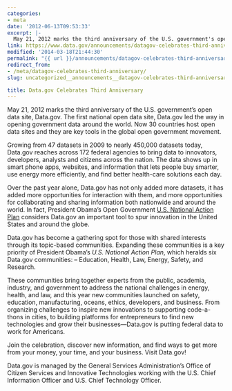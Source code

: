 ```yaml
---
categories:
- meta
date: '2012-06-13T09:53:33'
excerpt: |-
  May 21, 2012 marks the third anniversary of the U.S. government's open data site, Data.gov. The first national open data site, Data.gov led the way in opening government data around the world. Now 30 countries host open data sites and…
link: https://www.data.gov/announcements/datagov-celebrates-third-anniversary
modified: '2014-03-18T21:44:30'
permalink: "{{ url }}/announcements/datagov-celebrates-third-anniversary/"
redirect_from:
- /meta/datagov-celebrates-third-anniversary/
slug: uncategorized__announcements__datagov-celebrates-third-anniversary

title: Data.gov Celebrates Third Anniversary
---
```


May 21, 2012 marks the third anniversary of the U.S. government’s open data site, Data.gov. The first national open data site, Data.gov led the way in opening government data around the world. Now 30 countries host open data sites and they are key tools in the global open government movement.

Growing from 47 datasets in 2009 to nearly 450,000 datasets today, Data.gov reaches across 172 federal agencies to bring data to innovators, developers, analysts and citizens across the nation. The data shows up in smart phone apps, websites, and information that lets people buy smarter, use energy more efficiently, and find better health-care solutions each day.

Over the past year alone, Data.gov has not only added more datasets, it has added more opportunities for interaction with them, and more opportunities for collaborating and sharing information both nationwide and around the world. In fact, President Obama’s Open Government [U.S. National Action Plan](http://www.opengovpartnership.org/sites/www.opengovpartnership.org/files/country_action_plans/US_National_Action_Plan_Final_2.pdf) considers Data.gov an important tool to spur innovation in the United States and around the globe.

Data.gov has become a gathering spot for those with shared interests through its topic-based communities. Expanding these communities is a key priority of President Obama’s *U.S. National Action Plan*, which heralds six Data.gov communities: – Education, Health, Law, Energy, Safety, and Research.

These communities bring together experts from the public, academia, industry, and government to address the national challenges in energy, health, and law, and this year new communities launched on safety, education, manufacturing, oceans, ethics, developers, and business. From organizing challenges to inspire new innovations to supporting code-a-thons in cities, to building platforms for entrepreneurs to find new technologies and grow their businesses—Data.gov is putting federal data to work for Americans.

Join the celebration, discover new information, and find ways to get more from your money, your time, and your business. Visit Data.gov!

Data.gov is managed by the General Services Administration’s Office of Citizen Services and Innovative Technologies working with the U.S. Chief Information Officer and U.S. Chief Technology Officer.
